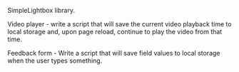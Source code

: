 SimpleLightbox library.

Video player - write a script that will save the current video playback time to local storage and, upon page reload, continue to play the video from that time.

Feedback form - Write a script that will save field values to local storage when the user types something.
